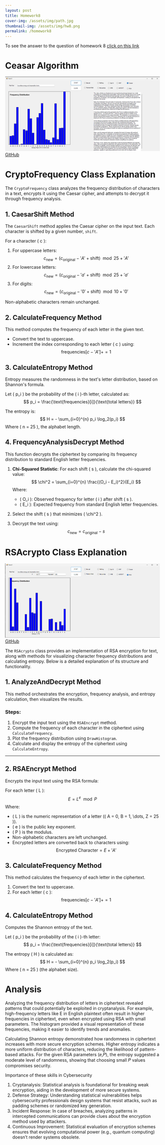 ```yaml
---
layout: post
title: Homework8
cover-img: /assets/img/path.jpg
thumbnail-img: /assets/img/hw8.png
permalink: /homework8
---
```


To see the answer to the question of homework 8 [click on this link](/homework/hwTheory8.md)
# Ceasar Algorithm

![hw](../assets/img/hw8.png)
[GitHub](https://github.com/Viiiiin/Statistics/blob/main/homework_2/homework_1/CryptoFrequency.cs)


# CryptoFrequency Class Explanation

The `CryptoFrequency` class analyzes the frequency distribution of characters in a text, encrypts it using the Caesar cipher, and attempts to decrypt it through frequency analysis.

## 1. **CaesarShift Method**
The `CaesarShift` method applies the Caesar cipher on the input text. Each character is shifted by a given number, `shift`.

For a character \( c \):
1. For uppercase letters:
   $$ c_{\text{new}} = \left( c_{\text{original}} - 'A' + \text{shift} \right) \mod 25 + 'A' $$
2. For lowercase letters:
   $$ c_{\text{new}} = \left( c_{\text{original}} - 'a' + \text{shift} \right) \mod 25 + 'a' $$
3. For digits:
   $$ c_{\text{new}} = \left( c_{\text{original}} - '0' + \text{shift} \right) \mod 10 + '0' $$

Non-alphabetic characters remain unchanged.


## 2. **CalculateFrequency Method**
This method computes the frequency of each letter in the given text.

- Convert the text to uppercase.
- Increment the index corresponding to each letter \( c \) using:
  $$ \text{frequencies}[c - 'A'] += 1 $$



## 3. **CalculateEntropy Method**
Entropy measures the randomness in the text's letter distribution, based on Shannon's formula.


Let \( p_i \) be the probability of the \( i \)-th letter, calculated as:
$$ p_i = \frac{\text{frequencies}[i]}{\text{total letters}} $$

The entropy is:
$$ H = - \sum_{i=0}^{n} p_i \log_2(p_i) $$
Where \( n = 25 \), the alphabet length.

## 4. **FrequencyAnalysisDecrypt Method**
This function decrypts the ciphertext by comparing its frequency distribution to standard English letter frequencies.

1. **Chi-Squared Statistic**:
   For each shift \( s \), calculate the chi-squared value:
   $$ \chi^2 = \sum_{i=0}^{n} \frac{(O_i - E_i)^2}{E_i} $$
   Where:
   - \( O_i \): Observed frequency for letter \( i \) after shift \( s \).
   - \( E_i \): Expected frequency from standard English letter frequencies.

2. Select the shift \( s \) that minimizes \( \chi^2 \).

3. Decrypt the text using:
   $$ c_{\text{new}} = c_{\text{original}} - s $$


# RSAcrypto Class Explanation

![hw](../assets/img/hw8opt.png)
[GitHub](https://github.com/Viiiiin/Statistics/blob/main/homework_2/homework_1/RSAcrypto.cs)

The `RSAcrypto` class provides an implementation of RSA encryption for text, along with methods for visualizing character frequency distributions and calculating entropy. Below is a detailed explanation of its structure and functionality.


## 1. **AnalyzeAndDecrypt Method**
This method orchestrates the encryption, frequency analysis, and entropy calculation, then visualizes the results.

### Steps:
1. Encrypt the input text using the `RSAEncrypt` method.
2. Compute the frequency of each character in the ciphertext using `CalculateFrequency`.
3. Plot the frequency distribution using `DrawHistogram`.
4. Calculate and display the entropy of the ciphertext using `CalculateEntropy`.

---

## 2. **RSAEncrypt Method**
Encrypts the input text using the RSA formula:

For each letter \( L \):
$$ E = L^e \mod P $$
Where:
- \( L \) is the numeric representation of a letter (\( A = 0, B = 1, \dots, Z = 25 \)).
- \( e \) is the public key exponent.
- \( P \) is the modulus.
- Non-alphabetic characters are left unchanged.
- Encrypted letters are converted back to characters using:
  $$ \text{Encrypted Character} = E + 'A' $$


## 3. **CalculateFrequency Method**
This method calculates the frequency of each letter in the ciphertext.

1. Convert the text to uppercase.
2. For each letter \( c \):
   $$ \text{frequencies}[c - 'A'] += 1 $$


## 4. **CalculateEntropy Method**
Computes the Shannon entropy of the text.

Let \( p_i \) be the probability of the \( i \)-th letter:
$$ p_i = \frac{\text{frequencies}[i]}{\text{total letters}} $$

The entropy \( H \) is calculated as:
$$ H = - \sum_{i=0}^{n} p_i \log_2(p_i) $$
Where \( n = 25 \) (the alphabet size).


# Analysis

Analyzing the frequency distribution of letters in ciphertext revealed patterns that could potentially be exploited in cryptanalysis. For example, high-frequency letters like E in English plaintext often result in higher frequencies in ciphertext, even when encrypted using RSA with small parameters.
The histogram provided a visual representation of these frequencies, making it easier to identify trends and anomalies.

Calculating Shannon entropy demonstrated how randomness in ciphertext increases with more secure encryption schemes. Higher entropy indicates a more uniform distribution of characters, reducing the likelihood of pattern-based attacks.
For the given RSA parameters (𝑒,𝑃), the entropy suggested a moderate level of randomness, showing that choosing small 𝑃 values compromises security.

Importance of these skills in Cybersecurity
1. Cryptanalysis: Statistical analysis is foundational for breaking weak encryption, aiding in the development of more secure systems.
2. Defense Strategy: Understanding statistical vulnerabilities helps cybersecurity professionals design systems that resist attacks, such as padding schemes or randomized key generation.
3. Incident Response: In case of breaches, analyzing patterns in intercepted communications can provide clues about the encryption method used by attackers.
4. Continuous Improvement: Statistical evaluation of encryption schemes ensures that evolving computational power (e.g., quantum computing) doesn’t render systems obsolete.
